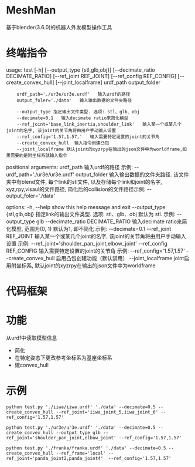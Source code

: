 # MeshMan
基于blender(3.6.0)的机器人外发模型操作工具

# 终端指令
usage: test [-h] [--output_type {stl,glb,obj}] [--decimate_ratio DECIMATE_RATIO] [--ref_joint REF_JOINT] [--ref_config REF_CONFIG] [--create_convex_hull] [--joint_localframe]
            urdf_path output_folder

        urdf_path='./ur3e/ur3e.urdf'   输入urdf的路径
        output_foler='./data'   输入输出数据的文件夹路径
        
        --output_type 指定输出文件类型. 选项: stl、glb、obj
        --decimate=0.1   输入decimate ratio来简化模型
        --ref_joint='base_link_inertia,shoulder_link'   输入某一个或某几个joint的名字, 该joint的关节角将由用户手动输入设置
        --ref_config='1.57,1.57,'   输入需要特定设置的joint的关节角
        --create_convex_hull  输入指令创建凸包
        --joint_localframe 默认joint的xyzrpy在输出的json文件中为worldframe,如果需要的是附坐标系就输入指令

positional arguments:
  urdf_path             输入urdf的路径 示例: --urdf_path='./ur3e/ur3e.urdf'
  output_folder         输入输出数据的文件夹路径. 该文件夹中有blend文件, 每个link的stl文件, 以及存储每个link和joint的名字, xyz,rpy,visaul的文件路径, 简化后的collision的文件路径示例: --output_foler='./data'

options:
  -h, --help            show this help message and exit
  --output_type {stl,glb,obj}
                        指定link的输出文件类型. 选项: stl、glb、obj 默认为 stl. 示例: --output_type glb
  --decimate_ratio DECIMATE_RATIO
                        输入decimate ratio来简化模型, 范围为(0, 1) 默认为1, 即不简化 示例: --decimate=0.1
  --ref_joint REF_JOINT
                        输入某一个或某几个joint的名字, 该joint的关节角将由用户手动输入设置 示例: --ref_joint='shoulder_pan_joint,elbow_joint'
  --ref_config REF_CONFIG
                        输入需要特定设置的joint的关节角 示例: --ref_config='1.57,1.57'
  --create_convex_hull  启用凸包创建功能（默认禁用）
  --joint_localframe    joint启用附坐标系, 默认joint的xyzrpy在输出的json文件中为worldframe

# 代码框架


# 功能
从urdf中读取模型信息
- 简化
- 在特定姿态下更改参考坐标系为基座坐标系
- 建convex_hull

# 示例
```
python test.py './iiwa/iiwa.urdf' './data' --decimate=0.5 --create_convex_hull --ref_joint='iiwa_joint_5,iiwa_joint_6' --ref_config='1.57,1.57'

python test.py './ur3e/ur3e.urdf' './data' --decimate=0.5 --create_convex_hull --output_type glb --ref_joint='shoulder_pan_joint,elbow_joint' --ref_config='1.57,1.57'

python test.py './franka/franka.urdf' './data' --decimate=0.5 --create_convex_hull --ref_frame='local' --ref_joint='panda_joint2,panda_joint4'  --ref_config='1.57,1.57'

```
